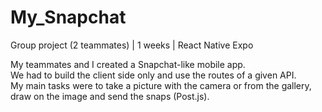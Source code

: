 # My_Snapchat

Group project (2 teammates) | 1 weeks | React Native Expo
                                                                           
My teammates and I created a Snapchat-like mobile app.                                           
We had to build the client side only and use the routes of a given API.                                         
My main tasks were to take a picture with the camera or from the gallery, draw on the image and send the snaps (Post.js).
